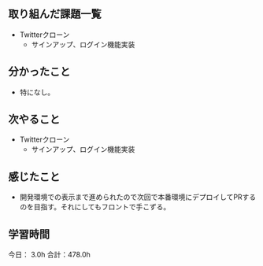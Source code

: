 ## 取り組んだ課題一覧
*  Twitterクローン
   * サインアップ、ログイン機能実装
## 分かったこと
* 特になし。
  
    
    

## 次やること
*  Twitterクローン
   * サインアップ、ログイン機能実装
## 感じたこと
*  開発環境での表示まで進められたので次回で本番環境にデプロイしてPRするのを目指す。それにしてもフロントで手こずる。
 
## 学習時間
今日： 3.0h
合計：478.0h
